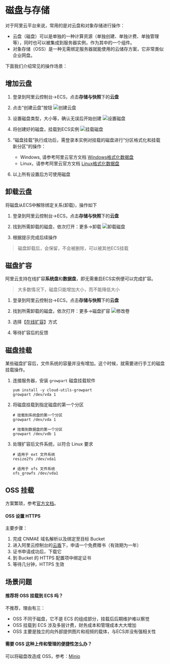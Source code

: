 # 磁盘与存储

对于阿里云平台来说，常用的是对云盘和对象存储进行操作：  

* 云盘（磁盘）可以是单独的一种计算资源（单独创建、单独计费、单独管理等），同时也可以被集成到服务器实例，作为其中的一个组件。
* 对象存储（OSS）是一种无需绑定服务器就能使用的云储存方案，它非常类似企业网盘。

下面我们介绍常见的操作场景：  

## 增加云盘

1. 登录到阿里云控制台->ECS，点击**存储与快照**下的**云盘**

2. 点击“创建云盘”按钮
   ![创建云盘](https://libs.websoft9.com/Websoft9/DocsPicture/en/aliyun/aliyun-createdisk-websoft9.png)

3. 设置磁盘类型，大小等，确认无误后开始创建
   ![设置磁盘](https://libs.websoft9.com/Websoft9/DocsPicture/en/aliyun/aliyun-createdisk2-websoft9.png)

4. 将创建好的磁盘，挂载到ECS实例
   ![挂载磁盘](https://libs.websoft9.com/Websoft9/DocsPicture/en/aliyun/aliyun-attachdisk-websoft9.png)

5. “磁盘挂载”执行成功后，需登录本实例对挂载的磁盘进行“分区格式化和挂载新分区”的操作：
    - Windows, 请参考阿里云官方文档 [Windows格式化数据盘](https://help.aliyun.com/document_detail/25418.html)
    - Linux，请参考阿里云官方文档 [Linux格式化数据盘](https://help.aliyun.com/document_detail/25426.html) 

5. 以上所有设置后方可使用磁盘

## 卸载云盘

将磁盘从ECS中解除绑定关系(卸载)，操作如下

1. 登录到阿里云控制台->ECS，点击**存储与快照**下的**云盘**

2. 找到所需卸载的磁盘，依次打开：更多->卸载
   ![卸载磁盘](https://libs.websoft9.com/Websoft9/DocsPicture/en/aliyun/aliyun-ditachdisk-websoft9.png)

3. 根据提示完成后续操作

> 磁盘卸载后，会保留，不会被删除，可以被其他ECS挂载

## 磁盘扩容

阿里云支持在线扩容**系统盘**和**数据盘**，即无需重启ECS实例便可以完成扩容。

> 大多数情况下，磁盘只能增加大小，而不能降低大小

1. 登录到阿里云控制台->ECS，点击**存储与快照**下的**云盘**

2. 找到所需卸载的磁盘，依次打开：更多->磁盘扩容
   ![修改卷](https://libs.websoft9.com/Websoft9/DocsPicture/en/aliyun/aliyun-changedisks-websoft9.png)

3. 选择【[在线扩容](https://help.aliyun.com/document_detail/111738.html)】方式

4. 等待扩容后的反馈


## 磁盘挂载

某些磁盘扩容后，文件系统的容量并没有增加。这个时候，就需要进行手工的磁盘挂载操作。  

1. 连接服务器，安装 `growpart` 磁盘挂载软件
   ```
   yum install -y cloud-utils-growpart
   growpart /dev/vda 1
   ```
2. 将磁盘挂载到指定磁盘的第一个分区
   ```
   # 挂载到系统盘的第一个分区
   growpart /dev/vda 1

   # 挂载到数据盘的第一个分区
   growpart /dev/vdb 1
   ```
3. 处理扩容后文件系统，以符合 Linux 要求
   ```
   # 适用于 ext 文件系统
   resize2fs /dev/vda1 

   # 适用于 xfs 文件系统
   xfs_growfs /dev/vda1 
   ```

## OSS 挂载

方案繁琐，参考[官方文档](https://help.aliyun.com/document_detail/134092.html)。  

#### OSS 设置 HTTPS

主要步骤：

1. 完成 CNMAE 域名解析以及绑定至目标 Bucket
2. 进入阿里云控制台的[云盾](https://yundun.console.aliyun.com/)下，申请一个免费赠书（有效期为一年）
3. 证书申请成功后，下载它
4. 到 Bucket 的 HTTPS 配置项中绑定证书
5. 等待几分钟，HTTPS 生效

## 场景问题

#### 推荐将 OSS 挂载到 ECS 吗？

不推荐，理由有三：

* OSS 不同于磁盘，它不是 ECS 的组成部分，挂载后后期维护难以察觉
* OSS 挂载到 ECS 涉及多层计费，财务成本和管理成本大大增加
* OSS 主要是独立的向外部提供图片和视频的载体，与ECS并没有强相关性


#### 需要 OSS 这种上传和管理的便捷性怎么办？

可以将磁盘改造成 OSS，参考：[Minio](https://github.com/Websoft9/docker-minio)